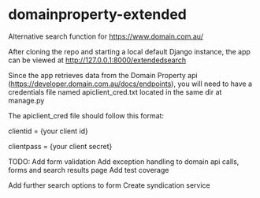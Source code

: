 # domainproperty-extended

Alternative search function for https://www.domain.com.au/

After cloning the repo and starting a local default Django instance, the app can be viewed at http://127.0.0.1:8000/extendedsearch

Since the app retrieves data from the Domain Property api (https://developer.domain.com.au/docs/endpoints), you will need to have a credentials file named apiclient_cred.txt located in the same dir at manage.py

The apiclient_cred file should follow this format:

clientid = {your client id}

clientpass = {your client secret}
  
TODO:
Add form validation
Add exception handling to domain api calls, forms and search results page
Add test coverage

Add further search options to form
Create syndication service

